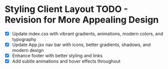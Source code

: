 # Styling Client Layout TODO - Revision for More Appealing Design

- [x] Update index.css with vibrant gradients, animations, modern colors, and typography
- [x] Update App.jsx nav bar with icons, better gradients, shadows, and modern design
- [x] Enhance footer with better styling and links
- [x] Add subtle animations and hover effects throughout

